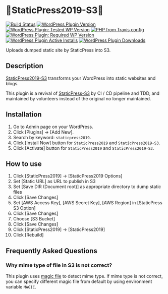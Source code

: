 # 🗽StaticPress2019-S3🗿

[![Build Status](https://travis-ci.org/yukihiko-shinoda/staticpress-s3.svg?branch=master)](https://travis-ci.org/yukihiko-shinoda/staticpress-s3)
[![WordPress Plugin Version](https://img.shields.io/wordpress/plugin/v/staticpress2019-s3)](https://wordpress.org/plugins/staticpress2019-s3/)
[![WordPress Plugin: Tested WP Version](https://img.shields.io/wordpress/plugin/tested/staticpress2019-s3)](https://travis-ci.org/yukihiko-shinoda/staticpress-s3)
[![PHP from Travis config](https://img.shields.io/travis/php-v/yukihiko-shinoda/staticpress-s3/master)](https://travis-ci.org/yukihiko-shinoda/staticpress-s3)
[![WordPress Plugin: Required WP Version](https://img.shields.io/wordpress/plugin/wp-version/staticpress2019-s3)](https://travis-ci.org/yukihiko-shinoda/staticpress-s3)
[![WordPress Plugin Active Installs](https://img.shields.io/wordpress/plugin/installs/staticpress2019-s3)](https://wordpress.org/plugins/staticpress2019-s3/advanced/)
[![WordPress Plugin Downloads](https://img.shields.io/wordpress/plugin/dm/staticpress2019-s3)](https://wordpress.org/plugins/staticpress2019-s3/advanced/)

Uploads dumped static site by StaticPress into S3.

## Description

[StaticPress2019-S3](https://wordpress.org/plugins/staticpress2019-s3/) transforms your WordPress into static websites and blogs.

This plugin is a revival of [StaticPress-S3](https://github.com/megumiteam/staticpress-s3) by CI / CD pipeline and TDD, and maintained by volunteers instead of the original no longer maintained.

## Installation

1. Go to Admin page on your WordPress.
2. Click [Plugins] -> [Add New].
3. Search by keyword: `staticpress2019`.
4. Click [Install Now] button for `StaticPress2019` and `StaticPress2019-S3`.
5. Click [Activate] button for `StaticPress2019` and `StaticPress2019-S3`.

## How to use

1. Click [StaticPress2019] -> [StaticPress2019 Options]
2. Set [Static URL] as URL to publish in S3
3. Set [Save DIR (Document root)] as appropriate directory to dump static files
4. Click [Save Changes]
5. Set [AWS Access Key], [AWS Secret Key], [AWS Region] in [StaticPress S3 Option]
6. Click [Save Changes]
7. Choose [S3 Bucket]
8. Click [Save Changes]
9. Click [StaticPress2019] -> [StaticPress2019]
10. Click [Rebuild]

## Frequently Asked Questions

<!-- markdownlint-disable no-trailing-punctuation -->
### Why mime type of file in S3 is not correct?
<!-- markdownlint-enable no-trailing-punctuation -->

This plugin uses [magic file](https://unix.stackexchange.com/questions/393288/explain-please-what-is-a-magic-file-in-unix) to detect mime type.
If mime type is not correct, you can specify different magic file from default by using environment variable `MAGIC`.
